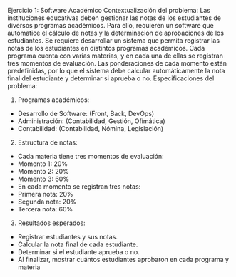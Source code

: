Ejercicio 1: Software Académico
Contextualización del problema: Las instituciones educativas deben gestionar las
notas de los estudiantes de diversos programas académicos. Para ello, requieren un
software que automatice el cálculo de notas y la determinación de aprobaciones de
los estudiantes.
Se requiere desarrollar un sistema que permita registrar las notas de los estudiantes
en distintos programas académicos. Cada programa cuenta con varias materias, y en
cada una de ellas se registran tres momentos de evaluación. Las ponderaciones de
cada momento están predefinidas, por lo que el sistema debe calcular
automáticamente la nota final del estudiante y determinar si aprueba o no.
Especificaciones del problema:
1. Programas académicos:
 - Desarrollo de Software: (Front, Back, DevOps)
 - Administración: (Contabilidad, Gestión, Ofimática)
 - Contabilidad: (Contabilidad, Nómina, Legislación)
2. Estructura de notas:
 - Cada materia tiene tres momentos de evaluación:
 - Momento 1: 20%
 - Momento 2: 20%
 - Momento 3: 60%
 - En cada momento se registran tres notas:
 - Primera nota: 20%
 - Segunda nota: 20%
 - Tercera nota: 60%
3. Resultados esperados:
 - Registrar estudiantes y sus notas.
 - Calcular la nota final de cada estudiante.
 - Determinar si el estudiante aprueba o no.
 - Al finalizar, mostrar cuántos estudiantes aprobaron en cada programa y materia
